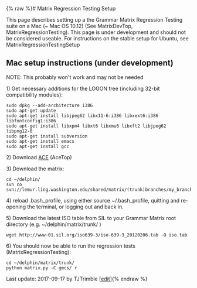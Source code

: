 {% raw %}# Matrix Regression Testing Setup

This page describes setting up a the Grammar Matrix Regression Testing
suite on a Mac (\~ Mac OS 10.12) (See MatrixDevTop,
MatrixRegressionTesting). This page is under
development and should not be considered useable. For instructions on
the stable setup for Ubuntu, see
MatrixRegressionTestingSetup

## Mac setup instructions (under development)

NOTE: This probably won't work and may not be needed

1\) Get necessary additions for the LOGON tree (including 32-bit
compatibility modules):

    sudo dpkg --add-architecture i386
    sudo apt-get update
    sudo apt-get install libjpeg62 libx11-6:i386 libxext6:i386 libfontconfig1:i386
    sudo apt-get install libxpm4 libxt6 libxmu6 libxft2 libjpeg62 libpng12-0
    sudo apt-get install subversion
    sudo apt-get install emacs
    sudo apt-get install gcc

2\) Download [ACE](http://sweaglesw.org/linguistics/ace/)
(AceTop)

3\) Download the matrix:

    cd ~/delphin/
    svn co svn://lemur.ling.washington.edu/shared/matrix/(trunk|branches/my_branch)

4\) reload .bash\_profile, using either source \~/.bash\_profile,
quitting and re-opening the terminal, or logging out and back in.

5\) Download the latest ISO table from SIL to your Grammar Matrix root
directory (e.g. \~/delphin/matrix/trunk/ )

    wget http://www-01.sil.org/iso639-3/iso-639-3_20120206.tab -O iso.tab

6\) You should now be able to run the regression tests
(MatrixRegressionTesting):

    cd ~/delphin/matrix/trunk/
    python matrix.py -C gmcs/ r

Last update: 2017-09-17 by TJTrimble [[edit](https://github.com/delph-in/docs/wiki/MatrixRegressionTestingSetupMac/_edit)]{% endraw %}